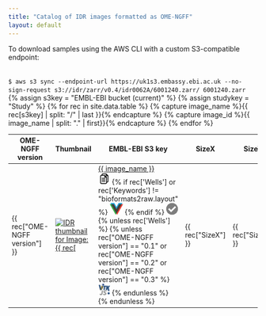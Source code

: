 ```yaml
---
title: "Catalog of IDR images formatted as OME-NGFF"
layout: default
---
```

<script type="application/ld+json">
{
  "@context": "http://schema.org",
  "@type": "DataCatalog",
  "inLanguage": "en-US",
  "name": "IDR OME-NGFF Samples",
  "publisher": {
    "@type": "Organization",
    "name": "GitHub"
  },
  "copyrightYear": "2022",
  "discussionUrl": "https://github.com/IDR/ome-ngff-samples/issues",

  "accessMode": "visual",
  "measurementTechnique": "microscopy"

}
</script>

<style>
    .page-content .wrapper {
        box-sizing: border-box;
        width: 100%;
        max-width: 100%;
    }
    .dataTables_scrollHeadInner {
        margin: 0 auto;
    }
    .icon {
        width: 24px;
        height: 24px;
    }
    .icon.vizarr {
        width: 27px;
    }
    .no_border {
        border: none;
        background: none;
        padding: 0;
    }
    .shake {
        animation: 0.1s linear 0s infinite alternate seesaw;
    }

    @-webkit-keyframes seesaw { from { transform: rotate(-0.05turn) } to { transform: rotate(0.05turn); }  }
    @keyframes seesaw { from { transform: rotate(-0.05turn) } to { transform: rotate(0.05turn); }  }
</style>

<p>To download samples using the AWS CLI with a custom S3-compatible endpoint:</p>

<code>
$ aws s3 sync --endpoint-url https://uk1s3.embassy.ebi.ac.uk --no-sign-request s3://idr/zarr/v0.4/idr0062A/6001240.zarr/ 6001240.zarr
</code>

<table class="display table" id="table">
    <thead>
<!-- TODO: should be read from data file -->
        <tr>
            <th>OME-NGFF version</th>
            <th>Thumbnail</th>
            <th>EMBL-EBI S3 key</th>
            <th>SizeX</th>
            <th>SizeY</th>
            <th>SizeZ</th>
            <th>SizeC</th>
            <th>SizeT</th>
            <th>Axes</th>
            <th>Wells</th>
            <th>Fields</th>
            <th>Keywords</th>
            <th>License</th>
            <th>Study</th>
            <th>DOI</th>
            <th>Date added</th>
        </tr>
    </thead>
    <tbody>
{% assign s3key = "EMBL-EBI bucket (current)" %}
{% assign studykey = "Study" %}
{% for rec in site.data.table %}
{% capture image_name %}{{ rec[s3key] | split: "/" | last }}{% endcapture %}
{% capture image_id %}{{ image_name | split: "." | first}}{% endcapture %}
        <tr>
            <td>{{ rec["OME-NGFF version"] }}</td>
            <td>
                <a target="_blank"
                    title="Open NGFF {% if rec['Wells'] %}Plate{% else %}Image{% endif %} in Vizarr"
                    href="http://hms-dbmi.github.io/vizarr/?source={{ rec[s3key] }}">
                    <img
                        alt="IDR thumbnail for Image:{{ rec["Representative Image ID"] }}"
                        style="margin:0"
                        src="https://idr.openmicroscopy.org/webclient/render_thumbnail/{{ rec["Representative Image ID"] }}/"
                    />
                </a>
            </td>
            <td>
                <a href="{{ rec[s3key] }}">
                    {{ image_name }}
                </a><br>
                <button class="no_border" title="Show download options" onclick="showS3Options('{{ rec[s3key] }}', '{{ image_name }}')">
                    <img class="icon" src="assets/img/copy.png"/>
                </button>
                <!-- vizarr supports Plate or Non-bioformats2raw images -->
                {% if rec['Wells'] or rec['Keywords'] != "bioformats2raw.layout" %}
                <a title="View NGFF {% if rec['Wells'] %}Plate{% else %}Image{% endif %} in Vizarr" target="_blank"
                    href="http://hms-dbmi.github.io/vizarr/?source={{ rec[s3key] }}">
                    <img class="icon vizarr" src="assets/img/vizarr_logo.png"/></a>
                {% endif %}
                <a title="Validate NGFF with 'ome-ngff-validator' in new browser tab" target="_blank"
                    href="https://ome.github.io/ome-ngff-validator/?source={{ rec[s3key] }}">
                    <img class="icon" style="opacity: 0.5" src="assets/img/check.png"/></a>
                {% unless rec['Wells'] %}
                {% unless rec["OME-NGFF version"] == "0.1" or rec["OME-NGFF version"] == "0.2" or rec["OME-NGFF version"] == "0.3" %}
                <a title="Open with itk-vtk-viewer in new browser tab" target="_blank"
                    href="https://kitware.github.io/itk-vtk-viewer/app/?rotate=false&fileToLoad={{ rec[s3key] }}">
                    <img class="icon" src="assets/img/itkvtk_logo.png"/></a>
                {% endunless %}
                {% endunless %}
            </td>
            <td>{{ rec["SizeX"] }}</td>
            <td>{{ rec["SizeY"] }}</td>
            <td>{{ rec["SizeZ"] }}</td>
            <td>{{ rec["SizeC"] }}</td>
            <td>{{ rec["SizeT"] }}</td>
            <td>{{ rec["Axes"] }}</td>
            <td>{{ rec["Wells"] }}</td>
            <td>{{ rec["Fields"] }}</td>
            <td>{{ rec["Keywords"] }}</td>
            <td>{{ rec["License"] }}</td>
            <td>
                <a href="https://idr.openmicroscopy.org/search/?query=Name:{{ rec[studykey] }}">
                    {{ rec["Study"] }}
                </a>
                <br>
                {% if rec["Wells"] %}
                    <a target="_blank" title="View Plate in IDR"
                        href="https://idr.openmicroscopy.org/webclient/?show=plate-{{ image_id }}">
                        <img class="icon" src="assets/img/plate16.png"/>
                    </a>
                {% else %}
                    <a target="_blank" title="View Image in IDR"
                        href="https://idr.openmicroscopy.org/webclient/img_detail/{{ image_id }}/">
                        <img class="icon" src="assets/img/view.svg"/>
                    </a>
                {% endif %}
            </td>
            <td>{{ rec["DOI"] }}</td>
            <td>{{ rec["Date added"] }}</td>
        </tr>
{% endfor %}
    </tbody>
</table>

<script>
$(document).ready( function () {
    $('#table').DataTable( {
          "scrollX": true,
          "pageLength": 100,
          "order": [[ 15, 'desc' ]]
    });
} );

function generatePythonCode(httpsUrl) {
    const s3Url = httpsUrl.replace('https://uk1s3.embassy.ebi.ac.uk/', 's3://');
    const endpoint = 'https://uk1s3.embassy.ebi.ac.uk';

    const code = `import zarr

zarr_group = zarr.open(
    "${s3Url}",
    storage_options={
        "anon": True,
        "client_kwargs": {
            "endpoint_url": "${endpoint}"
        }
    }
)`;

    const html = `<span style="color: #0000ff;">import</span> zarr

zarr_group = zarr.<span style="color: #795e26;">open</span>(
    <span style="color: #008000;">"${s3Url}"</span>,
    storage_options={
        <span style="color: #008000;">"anon"</span>: <span style="color: #0000ff;">True</span>,
        <span style="color: #008000;">"client_kwargs"</span>: {
            <span style="color: #008000;">"endpoint_url"</span>: <span style="color: #008000;">"${endpoint}"</span>
        }
    }
)`;

    return { code, html };
}

function showS3Options(httpsUrl, imageName) {
    const s3Url = httpsUrl.replace('https://uk1s3.embassy.ebi.ac.uk/', 's3://');
    const endpoint = 'https://uk1s3.embassy.ebi.ac.uk';
    const awsCommand = `aws s3 sync --endpoint-url ${endpoint} --no-sign-request ${s3Url} ${imageName}`;
    const omeZarrCommand = `uvx --with ome-zarr ome_zarr download ${httpsUrl} --output ${imageName}`;
    const python = generatePythonCode(httpsUrl);

    const modal = document.getElementById('s3OptionsModal');
    document.getElementById('s3OptionsTitle').textContent = `Download Options: ${imageName}`;
    document.getElementById('awsCliCommand').textContent = awsCommand;
    document.getElementById('omeZarrCommand').textContent = omeZarrCommand;
    document.getElementById('s3Endpoint').textContent = endpoint;
    document.getElementById('s3UrlText').textContent = s3Url;
    document.getElementById('pythonCodeInOptions').innerHTML = python.html;

    document.getElementById('awsCliCommand').dataset.copyText = awsCommand;
    document.getElementById('omeZarrCommand').dataset.copyText = omeZarrCommand;
    document.getElementById('s3Endpoint').dataset.copyText = endpoint;
    document.getElementById('s3UrlText').dataset.copyText = s3Url;
    document.getElementById('pythonCodeInOptions').dataset.copyText = python.code;

    modal.style.display = 'block';
}

function closeS3Options() {
    document.getElementById('s3OptionsModal').style.display = 'none';
}

function copyFromDataset(element) {
    copyTextToClipboard(element.dataset.copyText);
}

function copyTextToClipboard(text) {
    var textArea = document.createElement("textarea");
    // Place in the top-left corner of screen regardless of scroll position.
    textArea.style.position = 'fixed';

    textArea.value = text;

    document.body.appendChild(textArea);
    textArea.focus();
    textArea.select();

    var successful;
    try {
        successful = document.execCommand('copy');
    } catch (err) {
        console.log('Oops, unable to copy');
    }
    document.body.removeChild(textArea);

    if (successful) {
        // Show "Copied!" feedback to the left of button
        let target = event.target;
        let feedback = document.createElement('span');
        feedback.textContent = 'Copied! ';
        feedback.style.color = '#28a745';
        feedback.style.fontSize = '12px';
        feedback.style.marginRight = '5px';
        target.parentNode.insertBefore(feedback, target);

        setTimeout(() => {
            feedback.remove();
        }, 1500)
    } else {
        console.log("Copying failed")
    }
}
</script>

<!-- Modal for S3 options -->
<div id="s3OptionsModal" style="display: none; position: fixed; z-index: 1000; left: 0; top: 0; width: 100%; height: 100%; background-color: rgba(0,0,0,0.4); overflow-y: auto;">
    <div style="background-color: white; margin: 5% auto 5% auto; padding: 20px; border-radius: 5px; width: 80%; max-width: 700px;">
        <div style="display: flex; justify-content: space-between; align-items: center; margin-bottom: 15px;">
            <h3 style="margin: 0;" id="s3OptionsTitle">Download Options</h3>
            <button onclick="closeS3Options()" style="background: none; border: none; font-size: 24px; cursor: pointer;">&times;</button>
        </div>

        <div style="margin-bottom: 20px;">
            <div style="display: flex; justify-content: space-between; align-items: center; margin-bottom: 5px; gap: 10px;">
                <h4 style="margin: 0;"><a href="https://ome-zarr.readthedocs.io/en/stable/index.html" target="_blank" style="color: #0066cc; text-decoration: underline;">ome-zarr</a> CLI Command:</h4>
                <div style="display: flex; align-items: center;">
                    <button onclick="copyFromDataset(document.getElementById('omeZarrCommand'))" style="padding: 6px 12px; cursor: pointer; background: #0066cc; color: white; border: none; border-radius: 3px; font-size: 12px;">
                        Copy
                    </button>
                </div>
            </div>
            <code id="omeZarrCommand" style="display: block; padding: 10px; background: #f5f5f5; border-radius: 3px; overflow-x: auto; white-space: nowrap;"></code>
        </div>

        <div style="margin-bottom: 20px;">
            <div style="display: flex; justify-content: space-between; align-items: center; margin-bottom: 5px; gap: 10px;">
                <h4 style="margin: 0;">AWS CLI Command:</h4>
                <div style="display: flex; align-items: center;">
                    <button onclick="copyFromDataset(document.getElementById('awsCliCommand'))" style="padding: 6px 12px; cursor: pointer; background: #0066cc; color: white; border: none; border-radius: 3px; font-size: 12px;">
                        Copy
                    </button>
                </div>
            </div>
            <code id="awsCliCommand" style="display: block; padding: 10px; background: #f5f5f5; border-radius: 3px; overflow-x: auto; white-space: nowrap;"></code>
        </div>

        <div style="margin-bottom: 20px;">
            <div style="display: flex; justify-content: space-between; align-items: center; margin-bottom: 5px; gap: 10px;">
                <h4 style="margin: 0;">S3 Endpoint URL:</h4>
                <div style="display: flex; align-items: center;">
                    <button onclick="copyFromDataset(document.getElementById('s3Endpoint'))" style="padding: 6px 12px; cursor: pointer; background: #0066cc; color: white; border: none; border-radius: 3px; font-size: 12px;">
                        Copy
                    </button>
                </div>
            </div>
            <code id="s3Endpoint" style="display: block; padding: 10px; background: #f5f5f5; border-radius: 3px; overflow-x: auto;"></code>
        </div>

        <div style="margin-bottom: 20px;">
            <div style="display: flex; justify-content: space-between; align-items: center; margin-bottom: 5px; gap: 10px;">
                <h4 style="margin: 0;">S3 URL:</h4>
                <div style="display: flex; align-items: center;">
                    <button onclick="copyFromDataset(document.getElementById('s3UrlText'))" style="padding: 6px 12px; cursor: pointer; background: #0066cc; color: white; border: none; border-radius: 3px; font-size: 12px;">
                        Copy
                    </button>
                </div>
            </div>
            <code id="s3UrlText" style="display: block; padding: 10px; background: #f5f5f5; border-radius: 3px; overflow-x: auto;"></code>
        </div>

        <div style="margin-bottom: 0;">
            <div style="display: flex; justify-content: space-between; align-items: center; margin-bottom: 5px; gap: 10px;">
                <h4 style="margin: 0;"><a href="https://zarr.readthedocs.io/en/stable/" target="_blank" style="color: #0066cc; text-decoration: underline;">Zarr-Python</a>:</h4>
                <div style="display: flex; align-items: center;">
                    <button onclick="copyFromDataset(document.getElementById('pythonCodeInOptions'))" style="padding: 6px 12px; cursor: pointer; background: #0066cc; color: white; border: none; border-radius: 3px; font-size: 12px;">
                        Copy
                    </button>
                </div>
            </div>
            <pre id="pythonCodeInOptions" style="margin: 0; padding: 15px; background: #f5f5f5; border-radius: 3px; overflow-x: auto;"></pre>
        </div>
    </div>
</div>
